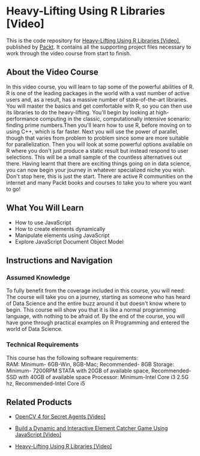 # Heavy-Lifting Using R Libraries [Video]
This is the code repository for [Heavy-Lifting Using R Libraries [Video]](https://www.packtpub.com/application-development/heavy-lifting-using-r-libraries-video?utm_source=github&utm_medium=repository&utm_campaign=9781788395816), published by [Packt](https://www.packtpub.com/?utm_source=github). It contains all the supporting project files necessary to work through the video course from start to finish.
## About the Video Course
In this video course, you will learn to tap some of the powerful abilities of R. R is one of the leading packages in the world with a vast number of active users and, as a result, has a massive number of state-of-the-art libraries. You will master the basics and get comfortable with R, so you can then use its libraries to do the heavy-lifting. You'll begin by looking at high-performance computing in the classic, computationally intensive scenario: finding prime numbers.Then you'll learn how to use R, before moving on to using C++, which is far faster. Next you will use the power of parallel, though that varies from problem to problem since some are more suitable for parallelization. Then you will look at some powerful options available on R where you don't just produce a static result but instead respond to user selections. This will be a small sample of the countless alternatives out there. Having learnt that there are exciting things going on in data science, you can now begin your journey in whatever specialized niche you wish. Don't stop here, this is just the start. There are active R communities on the internet and many Packt books and courses to take you to where you want to go!

<H2>What You Will Learn</H2>
<DIV class=book-info-will-learn-text>
<UL>
<LI><SPAN id=what_you_will_learn_c class=sugar_field>How to use JavaScript<BR></SPAN>
<LI><SPAN id=what_you_will_learn_c class=sugar_field>How to create elements dynamically<BR></SPAN>
<LI><SPAN id=what_you_will_learn_c class=sugar_field>Manipulate elements using JavaScript<BR></SPAN>
<LI><SPAN id=what_you_will_learn_c class=sugar_field>Explore JavaScript Document Object Model</SPAN> </LI></UL></DIV>

## Instructions and Navigation
### Assumed Knowledge
To fully benefit from the coverage included in this course, you will need:<br/>
The course will take you on a journey, starting as someone who has heard of Data Science and the entire buzz around it but doesn't know where to begin. This course will show you that it is like a normal programming language, with nothing to be afraid of. By the end of the course, you will have gone through practical examples on R Programming and entered the world of Data Science.
### Technical Requirements
This course has the following software requirements:<br/>
RAM: Minimum- 6GB-Win, 8GB-Mac; Recommended- 8GB
Storage: Minimum- 7200RPM STATA with 20GB of available space, Recommended-SSD with 40GB of available space
Processor: Minimum-Intel Core i3 2.5G hz, Recommended-Intel Core i5


## Related Products
* [OpenCV 4 for Secret Agents [Video]](https://www.packtpub.com/application-development/opencv-4-secret-agents-video?utm_source=github&utm_medium=repository&utm_campaign=9781789806489)

* [Build a Dynamic and Interactive Element Catcher Game Using JavaScript [Video]](https://www.packtpub.com/application-development/build-dynamic-and-interactive-element-catcher-game-using-javascript-video?utm_source=github&utm_medium=repository&utm_campaign=9781838822927)

* [Heavy-Lifting Using R Libraries [Video]](https://www.packtpub.com/application-development/heavy-lifting-using-r-libraries-video?utm_source=github&utm_medium=repository&utm_campaign=9781788395816)

